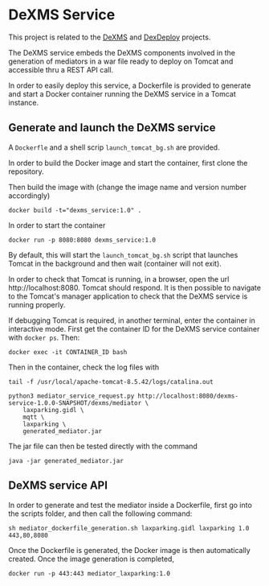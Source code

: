 # DeXMS Service

This project is related to the [DeXMS](https://gitlab.inria.fr/zefxis/DeXMS) and
[DexDeploy](https://gitlab.inria.fr/zefxis/dexdeploy) projects.

The DeXMS service embeds the DeXMS components involved in the generation of mediators in a war file ready to deploy 
on Tomcat and accessible thru a REST API call.

In order to easily deploy this service, a Dockerfile is provided to generate and start a Docker container running 
the DeXMS service in a Tomcat instance.

## Generate and launch the DeXMS service

A ``Dockerfle`` and a shell scrip ``launch_tomcat_bg.sh`` are provided. 

In order to build the Docker image and start the container, first clone the repository.

Then build the image with (change the image name and version number accordingly)

``docker build -t="dexms_service:1.0" .``

In order to start the container

``docker run -p 8080:8080 dexms_service:1.0``

By default, this will start the ``launch_tomcat_bg.sh`` script that launches Tomcat in the background and then wait 
(container will not exit).

In order to check that Tomcat is running, in a browser, open the url http://localhost:8080. Tomcat should respond. It 
is then possible to navigate to the Tomcat's manager application to check that the DeXMS service is running properly.

If debugging Tomcat is required, in another terminal, enter the container in interactive mode. First get the container 
ID for the DeXMS service container with ``docker ps``. Then:

``docker exec -it CONTAINER_ID bash``

Then in the container, check the log files with

``tail -f /usr/local/apache-tomcat-8.5.42/logs/catalina.out``


```
python3 mediator_service_request.py http://localhost:8080/dexms-service-1.0.0-SNAPSHOT/dexms/mediator \
    laxparking.gidl \
    mqtt \
    laxparking \
    generated_mediator.jar
```

The jar file can then be tested directly with the command

```java -jar generated_mediator.jar```

## DeXMS service API

In order to generate and test the mediator inside a Dockerfile, first go into the scripts folder, and then call 
the following command:

```sh mediator_dockerfile_generation.sh laxparking.gidl laxparking 1.0 443,80,8080```

Once the Dockerfile is generated, the Docker image is then automatically created. Once
the image generation is completed, 

```docker run -p 443:443 mediator_laxparking:1.0```

